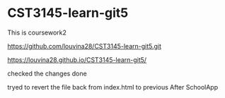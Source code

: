 # CST3145-learn-git5
This is coursework2

https://github.com/louvina28/CST3145-learn-git5.git

https://louvina28.github.io/CST3145-learn-git5/

checked the changes done

tryed to revert the file back from index.html to previous After SchoolApp
